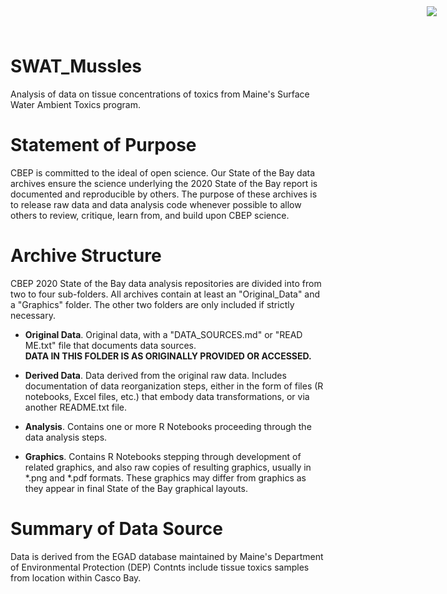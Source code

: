# SWAT_Mussles

<img
    src="https://www.cascobayestuary.org/wp-content/uploads/2014/04/logo_sm.jpg"
    style="position:absolute;top:10px;right:50px;" />

Analysis of data on tissue concentrations of toxics from Maine's Surface Water
Ambient Toxics program.

# Statement of Purpose
CBEP is committed to the ideal of open science.  Our State of the Bay data
archives ensure the science underlying the 2020 State of the Bay report is
documented and reproducible by others. The purpose of these archives is to
release raw data and data analysis code whenever possible to allow others to
review, critique, learn from, and build upon CBEP science.

# Archive Structure
 CBEP 2020 State of the Bay data analysis repositories are divided into from two
 to four sub-folders.  All archives contain at least an "Original_Data" and a
 "Graphics" folder.  The other two folders are only included if strictly
 necessary.

- **Original Data**.  Original data, with a "DATA_SOURCES.md" or "READ ME.txt" file
that documents data sources.  
    **DATA IN THIS FOLDER IS AS ORIGINALLY PROVIDED OR ACCESSED.** 

- **Derived Data**.  Data derived from the original raw data.  Includes
documentation of data reorganization steps, either in the form of files (R
notebooks, Excel files, etc.) that embody data transformations, or via another
README.txt file.

- **Analysis**.  Contains one or more R Notebooks proceeding through the data
analysis steps.

- **Graphics**.  Contains R Notebooks stepping through development of related
graphics, and also raw copies of resulting graphics, usually in \*.png and
\*.pdf formats.  These graphics may differ from graphics as they appear in final
State of the Bay graphical layouts.

# Summary of Data Source

Data is derived from the EGAD database maintained by Maine's Department of
Environmental Protection (DEP)  Contnts include tissue toxics samples from
location within Casco Bay.


